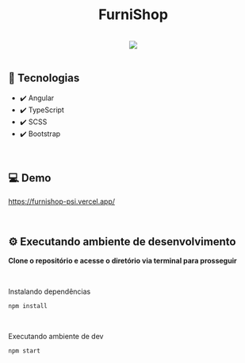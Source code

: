 <h1 align="center">
  FurniShop
</h1>

<br />

<div align="center">
  <img src="https://user-images.githubusercontent.com/54766216/175364139-457ea2bd-7405-4259-83df-04d6b9cf1acd.png">
</div>

<br />

## 🚀 Tecnologias

- ✔️ Angular
- ✔️ TypeScript
- ✔️ SCSS
- ✔️ Bootstrap

<br />

## 💻 Demo

<a href="https://furnishop-psi.vercel.app/" target="_blank">https://furnishop-psi.vercel.app/</a>

<br />

## ⚙️ Executando ambiente de desenvolvimento

<strong>Clone o repositório e acesse o diretório via terminal para prosseguir</strong>

<br/>

<span>Instalando dependências</span>

```
npm install
```

<br/>

<span>Executando ambiente de dev</span>

```
npm start
```

